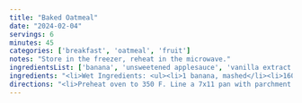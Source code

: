 ```yaml
---
title: "Baked Oatmeal"
date: "2024-02-04"
servings: 6
minutes: 45
categories: ['breakfast', 'oatmeal', 'fruit']
notes: "Store in the freezer, reheat in the microwave."
ingredientsList: ['banana', 'unsweetened applesauce', 'vanilla extract', 'granulated sugar', 'eggs', 'old-fashioned rolled oats', 'powdered peanut butter', 'cinnamon', 'blueberries']
ingredients: "<li>Wet Ingredients: <ul><li>1 banana, mashed</li><li>160g unsweetened applesauce</li><li>1 1/2 cups water</li><li>1 tsp vanilla extract</li><li>4 stevia packets</li><li>2 eggs</li></ul></li><li>Dry Ingredients: <ul><li>200g old-fashioned rolled oats</li><li>15g peanut butter powder</li><li>1 tsp baking powder</li><li>1 tsp cinnamon</li><li>1/4 tsp salt</li></ul></li><li>Fruit: <ul><li>140g frozen blueberries</li></ul></li>"
directions: "<li>Preheat oven to 350 F. Line a 7x11 pan with parchment paper; set aside.</li><li>In a large bowl, mix together mashed banana, applesauce, eggs, water, vanilla, and stevia until mostly smooth.</li><li>Add in rolled oats, peanut butter powder, baking powder, cinnamon, and salt until well combined. Gently fold in chopped fruit.</li><li>Pour the mixture into the prepared pan and bake for 25-35 minutes, until edges start to brown and the center is set. Let it cool completely before slicing into 6 equal portions. Serve topped with yogurt, and wrap other portions with foil and freeze for later.</li>"
---
```

